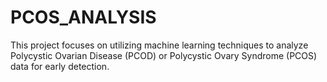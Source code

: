 # PCOS_ANALYSIS
This project focuses on utilizing machine learning techniques to analyze Polycystic Ovarian Disease (PCOD) or Polycystic Ovary Syndrome (PCOS) data for early detection.
 
